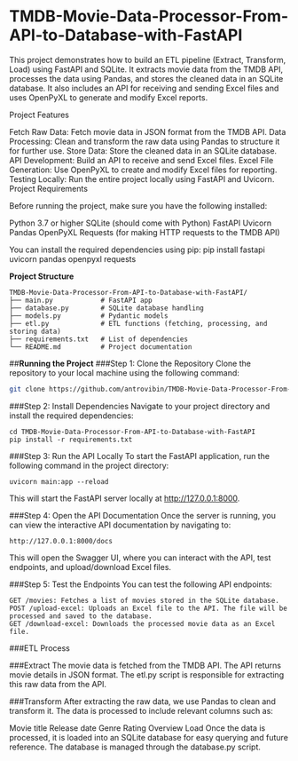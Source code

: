# TMDB-Movie-Data-Processor-From-API-to-Database-with-FastAPI

This project demonstrates how to build an ETL pipeline (Extract, Transform, Load) using FastAPI and SQLite. It extracts movie data from the TMDB API, processes the data using Pandas, and stores the cleaned data in an SQLite database. It also includes an API for receiving and sending Excel files and uses OpenPyXL to generate and modify Excel reports.

Project Features

Fetch Raw Data: Fetch movie data in JSON format from the TMDB API.
Data Processing: Clean and transform the raw data using Pandas to structure it for further use.
Store Data: Store the cleaned data in an SQLite database.
API Development: Build an API to receive and send Excel files.
Excel File Generation: Use OpenPyXL to create and modify Excel files for reporting.
Testing Locally: Run the entire project locally using FastAPI and Uvicorn.
Project Requirements

Before running the project, make sure you have the following installed:

Python 3.7 or higher
SQLite (should come with Python)
FastAPI
Uvicorn
Pandas
OpenPyXL
Requests (for making HTTP requests to the TMDB API)

You can install the required dependencies using pip: pip install fastapi uvicorn pandas openpyxl requests

**Project Structure**
```
TMDB-Movie-Data-Processor-From-API-to-Database-with-FastAPI/
├── main.py            # FastAPI app
├── database.py        # SQLite database handling
├── models.py          # Pydantic models
├── etl.py             # ETL functions (fetching, processing, and storing data)
├── requirements.txt   # List of dependencies
└── README.md          # Project documentation
```


##**Running the Project**
###Step 1: Clone the Repository
Clone the repository to your local machine using the following command:

```bash
git clone https://github.com/antrovibin/TMDB-Movie-Data-Processor-From-API-to-Database-with-FastAPI.git
```

###Step 2: Install Dependencies
Navigate to your project directory and install the required dependencies:

```
cd TMDB-Movie-Data-Processor-From-API-to-Database-with-FastAPI
pip install -r requirements.txt
```

###Step 3: Run the API Locally
To start the FastAPI application, run the following command in the project directory:

```
uvicorn main:app --reload
```
This will start the FastAPI server locally at http://127.0.0.1:8000.

###Step 4: Open the API Documentation
Once the server is running, you can view the interactive API documentation by navigating to:
```
http://127.0.0.1:8000/docs
```
This will open the Swagger UI, where you can interact with the API, test endpoints, and upload/download Excel files.

###Step 5: Test the Endpoints
You can test the following API endpoints:
```
GET /movies: Fetches a list of movies stored in the SQLite database.
POST /upload-excel: Uploads an Excel file to the API. The file will be processed and saved to the database.
GET /download-excel: Downloads the processed movie data as an Excel file.
```


###ETL Process

###Extract
The movie data is fetched from the TMDB API. The API returns movie details in JSON format. The etl.py script is responsible for extracting this raw data from the API.

###Transform
After extracting the raw data, we use Pandas to clean and transform it. The data is processed to include relevant columns such as:

Movie title
Release date
Genre
Rating
Overview
Load
Once the data is processed, it is loaded into an SQLite database for easy querying and future reference. The database is managed through the database.py script.
